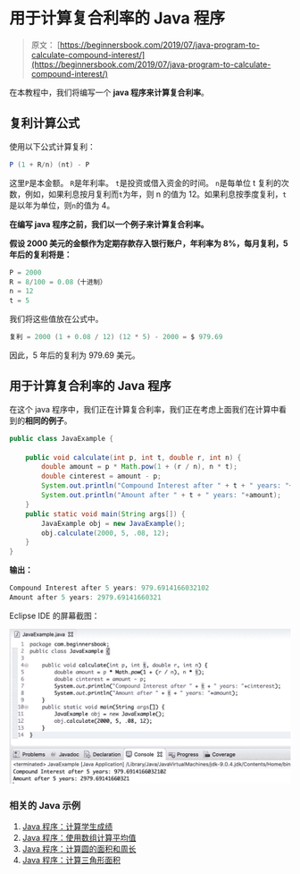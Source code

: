 # 用于计算复合利率的 Java 程序

> 原文： [https://beginnersbook.com/2019/07/java-program-to-calculate-compound-interest/](https://beginnersbook.com/2019/07/java-program-to-calculate-compound-interest/)

在本教程中，我们将编写一个 **java 程序来计算复合利率**。

## 复利计算公式

使用以下公式计算复利：

```java
P (1 + R/n) (nt) - P
```

这里`P`是本金额。
`R`是年利率。
`t`是投资或借入资金的时间。
`n`是每单位 t 复利的次数，例如，如果利息按月复利而`t`为年，则 n 的值为 12。如果利息按季度复利，`t`是以年为单位，则`n`的值为 4。

**在编写 java 程序之前，我们以一个例子来计算复合利率。**

**假设 2000 美元的金额作为定期存款存入银行账户，年利率为 8%，每月复利，5 年后的复利将是：**

```java
P = 2000
R = 8/100 = 0.08（十进制）
n = 12
t = 5
```

我们将这些值放在公式中。

```java
复利 = 2000 (1 + 0.08 / 12) (12 * 5) - 2000 = $ 979.69
```

因此，5 年后的复利为 979.69 美元。

## 用于计算复合利率的 Java 程序

在这个 java 程序中，我们正在计算复合利率，我们正在考虑上面我们在计算中看到的**相同的例子**。

```java
public class JavaExample {

    public void calculate(int p, int t, double r, int n) {
        double amount = p * Math.pow(1 + (r / n), n * t);
        double cinterest = amount - p;
        System.out.println("Compound Interest after " + t + " years: "+cinterest);
        System.out.println("Amount after " + t + " years: "+amount);
    }
    public static void main(String args[]) {
    	JavaExample obj = new JavaExample();
    	obj.calculate(2000, 5, .08, 12);
    }
}
```

**输出：**

```java
Compound Interest after 5 years: 979.6914166032102
Amount after 5 years: 2979.69141660321

```

Eclipse IDE 的屏幕截图：

![Java Program to calculate compound interest](img/376a6a0f60b85a9a7ba563f6f91cb214.jpg)

### 相关的 Java 示例

1.  [Java 程序：计算学生成绩](https://beginnersbook.com/2017/09/java-program-to-calculate-and-display-student-grades/)
2.  [Java 程序：使用数组计算平均值](https://beginnersbook.com/2017/09/java-program-to-calculate-average-using-array/)
3.  [Java 程序：计算圆的面积和周长](https://beginnersbook.com/2014/01/java-program-to-calculate-area-and-circumference-of-circle/)
4.  [Java 程序：计算三角形面积](https://beginnersbook.com/2014/01/java-program-to-calculate-area-of-triangle/)